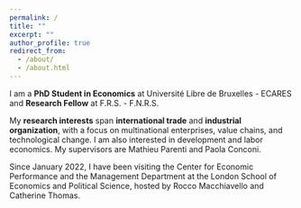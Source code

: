 ```yaml
---
permalink: /
title: ""
excerpt: ""
author_profile: true
redirect_from: 
  - /about/
  - /about.html
---
```


I am a **PhD Student in Economics** at <a href="https://ecares.ulb.be/" style="text-decoration: none" target="_blank">Université Libre de Bruxelles - ECARES</a> and **Research Fellow** at <a href="https://www.frs-fnrs.be/en/" style="text-decoration: none" target="_blank">F.R.S. - F.N.R.S.</a> 

My **research interests** span **international trade** and **industrial organization**, with a focus on multinational enterprises, value chains, and technological change. I am also interested in development and labor economics.  My supervisors are <a href="http://mathieuparenti.weebly.com/" style="text-decoration: none" target="_blank">Mathieu Parenti</a> and <a href="https://sites.google.com/view/paola-conconi-website/" style="text-decoration: none" target="_blank">Paola Conconi</a>.

Since January 2022, I have been visiting the <a href="https://cep.lse.ac.uk/" style="text-decoration: none" target="_blank">Center for Economic Performance</a> and the <a href="https://www.lse.ac.uk/management" style="text-decoration: none" target="_blank">Management Department</a> at the <a href="https://lse.ac.uk/" style="text-decoration: none" target="_blank">London School of Economics and Political Science</a>, hosted by <a href="https://sites.google.com/site/roccomacchiavello/" style="text-decoration: none" target="_blank">Rocco Macchiavello</a> and <a href="https://www.lse.ac.uk/management/people/academic-staff/cthomas" style="text-decoration: none" target="_blank">Catherine Thomas</a>.



